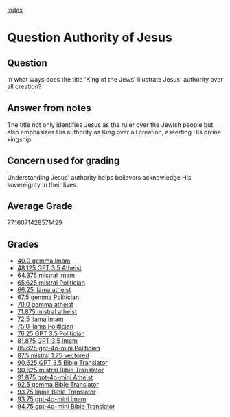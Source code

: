 
[Index](../../index.md)
# Question Authority of Jesus
## Question
In what ways does the title 'King of the Jews' illustrate Jesus' authority over all creation?

## Answer from notes
The title not only identifies Jesus as the ruler over the Jewish people but also emphasizes His authority as King over all creation, asserting His divine kingship.

## Concern used for grading
Understanding Jesus' authority helps believers acknowledge His sovereignty in their lives.

## Average Grade
77.16071428571429

## Grades
 * [40.0 gemma Imam](../answers/gemma_Imam/Authority_of_Jesus.md)
 * [48.125 GPT 3.5 Atheist](../answers/GPT_3.5_Atheist/Authority_of_Jesus.md)
 * [64.375 mistral Imam](../answers/mistral_Imam/Authority_of_Jesus.md)
 * [65.625 mistral Politician](../answers/mistral_Politician/Authority_of_Jesus.md)
 * [66.25 llama atheist](../answers/llama_atheist/Authority_of_Jesus.md)
 * [67.5 gemma Politician](../answers/gemma_Politician/Authority_of_Jesus.md)
 * [70.0 gemma atheist](../answers/gemma_atheist/Authority_of_Jesus.md)
 * [71.875 mistral atheist](../answers/mistral_atheist/Authority_of_Jesus.md)
 * [72.5 llama Imam](../answers/llama_Imam/Authority_of_Jesus.md)
 * [75.0 llama Politician](../answers/llama_Politician/Authority_of_Jesus.md)
 * [76.25 GPT 3.5 Politician](../answers/GPT_3.5_Politician/Authority_of_Jesus.md)
 * [81.875 GPT 3.5 Imam](../answers/GPT_3.5_Imam/Authority_of_Jesus.md)
 * [85.625 gpt-4o-mini Politician](../answers/gpt-4o-mini_Politician/Authority_of_Jesus.md)
 * [87.5 mistral 1.75 vectored](../answers/mistral_1.75_vectored/Authority_of_Jesus.md)
 * [90.625 GPT 3.5 Bible Translator](../answers/GPT_3.5_Bible_Translator/Authority_of_Jesus.md)
 * [90.625 mistral Bible Translator](../answers/mistral_Bible_Translator/Authority_of_Jesus.md)
 * [91.875 gpt-4o-mini Atheist](../answers/gpt-4o-mini_Atheist/Authority_of_Jesus.md)
 * [92.5 gemma Bible Translator](../answers/gemma_Bible_Translator/Authority_of_Jesus.md)
 * [93.75 llama Bible Translator](../answers/llama_Bible_Translator/Authority_of_Jesus.md)
 * [93.75 gpt-4o-mini Imam](../answers/gpt-4o-mini_Imam/Authority_of_Jesus.md)
 * [94.75 gpt-4o-mini Bible Translator](../answers/gpt-4o-mini_Bible_Translator/Authority_of_Jesus.md)
